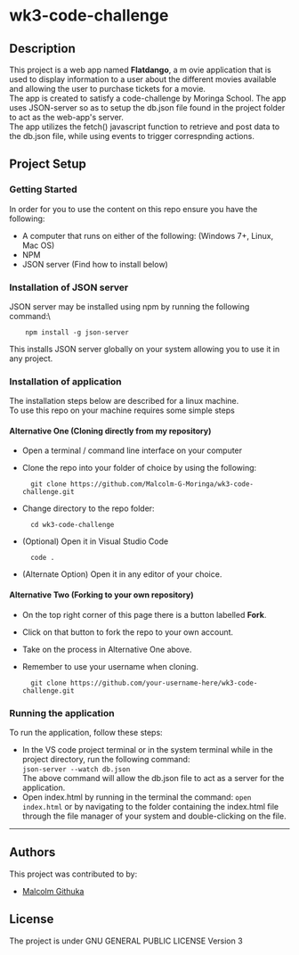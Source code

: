 # wk3-code-challenge

## Description
This project is a web app named **Flatdango**, a m ovie application that is used to display information to a user about the different movies available and allowing the user to purchase tickets for a movie.\
The app is created to satisfy a code-challenge by Moringa School. The app uses JSON-server so as to setup the db.json file found in the project folder to act as the web-app's server.\
The app utilizes the fetch() javascript function to retrieve and post data to the db.json file, while using events to trigger correspnding actions.

## Project Setup
### Getting Started
In order for you to use the content on this repo ensure you have the following:

- A computer that runs on either of the following: (Windows 7+, Linux, Mac OS)
- NPM
- JSON server (Find how to install below)

### Installation of JSON server
JSON server may be installed using npm by running the following command:\

        npm install -g json-server
This installs JSON server globally on your system allowing you to use it in any project.

### Installation of application

The installation steps below are described for a linux machine.\
To use this repo on your machine requires some simple steps

#### Alternative One (Cloning directly from my repository)
- Open a terminal / command line interface on your computer

- Clone the repo into your folder of choice by using the following:


        git clone https://github.com/Malcolm-G-Moringa/wk3-code-challenge.git

- Change directory to the repo folder:


        cd wk3-code-challenge
- (Optional) Open it in Visual Studio Code

  
        code .
- (Alternate Option) Open it in any editor of your choice.

#### Alternative Two (Forking to your own repository)
- On the top right corner of this page there is a button labelled **Fork**.

- Click on that button to fork the repo to your own account.

- Take on the process in Alternative One above.

- Remember to use your username when cloning.


        git clone https://github.com/your-username-here/wk3-code-challenge.git

### Running the application
To run the application, follow these steps:

- In the VS code project terminal or in the system terminal while in the project directory, run the following command:\
  `json-server --watch db.json`\
  The above command will allow the db.json file to act as a server for the application.
- Open index.html by running in the terminal the command: `open index.html` or by navigating to the folder containing the index.html file through the file manager of your system and double-clicking on the file.

---
## Authors
This project was contributed to by:
- [Malcolm Githuka](https://github.com/Malcolm-G-Moringa)
## License
The project is under GNU GENERAL PUBLIC LICENSE Version 3
